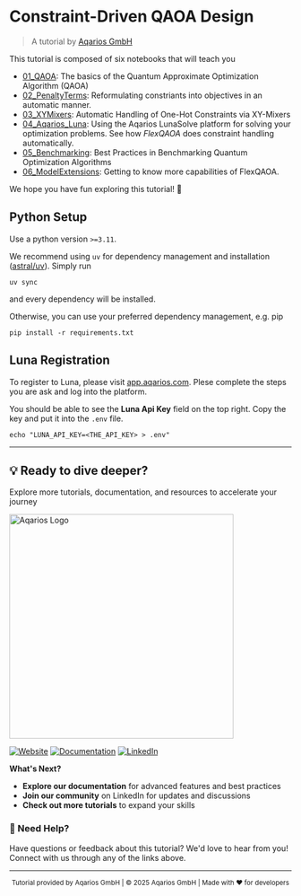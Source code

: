 # Constraint-Driven QAOA Design

> A tutorial by [Aqarios GmbH](https:://www.aqarios.com)

This tutorial is composed of six notebooks that will teach you
- [01_QAOA](tutorials/01_QAOA.ipynb): The basics of the Quantum Approximate Optimization
  Algorithm (QAOA)
- [02_PenaltyTerms](tutorials/02_PenaltyTerms.ipynb): Reformulating constriants into
objectives in an automatic manner.
- [03_XYMixers](tutorials/03_XYMixers.ipynb): Automatic Handling of One-Hot Constraints
  via XY-Mixers
- [04_Aqarios_Luna](tutorials/04_Aqarios_Luna.ipynb): Using the Aqarios LunaSolve
platform for solving your optimization problems. See how _FlexQAOA_ does constraint
handling automatically.
- [05_Benchmarking](tutorials/05_Benchmarking.ipynb): Best Practices in Benchmarking
Quantum Optimization Algorithms
- [06_ModelExtensions](tutorials/06_ModelExtensions.ipynb): Getting to know more
capabilities of FlexQAOA.

We hope you have fun exploring this tutorial! 🚀

## Python Setup

Use a python version `>=3.11`.

We recommend using `uv` for dependency management and installation ([astral/uv](https://docs.astral.sh/uv/)). Simply run
```
uv sync
```
and every dependency will be installed.

Otherwise, you can use your preferred dependency management, e.g. pip
```
pip install -r requirements.txt
```

## Luna Registration

To register to Luna, please visit [app.aqarios.com](http://app.aqarios.com).
Plese complete the steps you are ask and log into the platform.

You should be able to see the **Luna Api Key** field on the top right. Copy the key and
put it into the `.env` file.
```
echo "LUNA_API_KEY=<THE_API_KEY> > .env"
```

---

## 💡 Ready to dive deeper?

Explore more tutorials, documentation, and resources to accelerate your journey

<img src="https://docs.aqarios.com/assets/aqarios.png#only-light" width="400px" alt="Aqarios Logo" />

[![Website](https://img.shields.io/badge/🌐_Website-Visit_Aqarios.com-blue?style=for-the-badge)](https://www.aqarios.com)
[![Documentation](https://img.shields.io/badge/📚_Documentation-Explore_Docs-green?style=for-the-badge)](https://docs.aqarios.com)
[![LinkedIn](https://img.shields.io/badge/🤝_LinkedIn-Connect_With_Us-0077B5?style=for-the-badge&logo=linkedin)](https://www.linkedin.com/company/aqarios-gmbh/)


**What's Next?**

- **Explore our documentation** for advanced features and best practices
- **Join our community** on LinkedIn for updates and discussions  
- **Check out more tutorials** to expand your skills

### 💬 Need Help?

Have questions or feedback about this tutorial? We'd love to hear from you! Connect with us through any of the links above.

---

<div align="center">
<small>

Tutorial provided by Aqarios GmbH | © 2025 Aqarios GmbH | Made with ❤️ for developers

</small>
</div>
